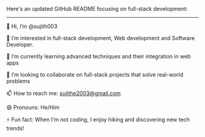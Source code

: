 Here's an updated GitHub README focusing on full-stack development:


---

👋 Hi, I’m @sujith003

👀 I’m interested in full-stack development, Web development and Software Developer.

🌱 I’m currently learning advanced techniques and their integration in web apps

💞️ I’m looking to collaborate on full-stack projects that solve real-world problems

📫 How to reach me: sujithe2003@gmail.com

😄 Pronouns: He/Him

⚡ Fun fact: When I'm not coding, I enjoy hiking and discovering new tech trends!
